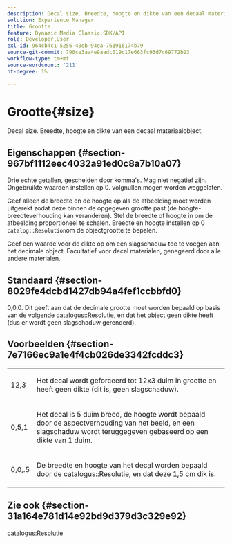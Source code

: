 ```yaml
---
description: Decal size. Breedte, hoogte en dikte van een decaal materiaalobject.
solution: Experience Manager
title: Grootte
feature: Dynamic Media Classic,SDK/API
role: Developer,User
exl-id: 964cb4c1-5256-40eb-94ea-761916174b79
source-git-commit: 790ce3aa4e9aadc019d17e663fc93d7c69772b23
workflow-type: tm+mt
source-wordcount: '211'
ht-degree: 1%

---
```


# Grootte{#size}

Decal size. Breedte, hoogte en dikte van een decaal materiaalobject.

## Eigenschappen {#section-967bf1112eec4032a91ed0c8a7b10a07}

Drie echte getallen, gescheiden door komma&#39;s. Mag niet negatief zijn. Ongebruikte waarden instellen op 0. volgnullen mogen worden weggelaten.

Geef alleen de breedte en de hoogte op als de afbeelding moet worden uitgerekt zodat deze binnen de opgegeven grootte past (de hoogte-breedteverhouding kan veranderen). Stel de breedte of hoogte in om de afbeelding proportioneel te schalen. Breedte en hoogte instellen op 0 `catalog::Resolution`om de objectgrootte te bepalen.

Geef een waarde voor de dikte op om een slagschaduw toe te voegen aan het decimale object. Facultatief voor decal materialen, genegeerd door alle andere materialen.

## Standaard {#section-8029fe4dcbd1427db94a4fef1ccbbfd0}

0,0,0. Dit geeft aan dat de decimale grootte moet worden bepaald op basis van de volgende catalogus::Resolutie, en dat het object geen dikte heeft (dus er wordt geen slagschaduw gerenderd).

## Voorbeelden {#section-7e7166ec9a1e4f4cb026de3342fcddc3}

<table id="simpletable_E3503BD975F342C58DDB4C2B56BF0CEE"> 
 <tr class="strow"> 
  <td class="stentry"> <p>12,3 </p></td> 
  <td class="stentry"> <p>Het decal wordt geforceerd tot 12x3 duim in grootte en heeft geen dikte (dit is, geen slagschaduw). </p></td> 
 </tr> 
 <tr class="strow"> 
  <td class="stentry"> <p>0,5,1 </p></td> 
  <td class="stentry"> <p>Het decal is 5 duim breed, de hoogte wordt bepaald door de aspectverhouding van het beeld, en een slagschaduw wordt teruggegeven gebaseerd op een dikte van 1 duim. </p></td> 
 </tr> 
 <tr class="strow"> 
  <td class="stentry"> <p>0,0,.5 </p></td> 
  <td class="stentry"> <p>De breedte en hoogte van het decal worden bepaald door de catalogus::Resolutie, en dat deze 1,5 cm dik is. </p></td> 
 </tr> 
</table>

## Zie ook {#section-31a164e781d14e92bd9d379d3c329e92}

[catalogus:Resolutie](../../../../../ir-api/material-cat/image-rendering-api-ref/c-ir-material-catalog/c-ir-attributes-reference/r-ir-resolution.md#reference-09fe14e6bfbf4db6b7f4369fffecc806)
